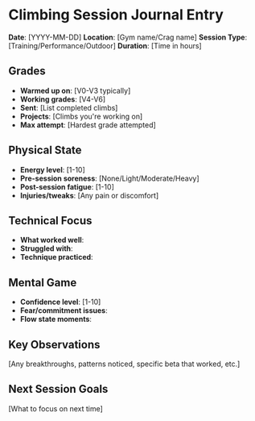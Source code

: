 # Climbing Session Journal Entry

**Date**: [YYYY-MM-DD]
**Location**: [Gym name/Crag name]
**Session Type**: [Training/Performance/Outdoor]
**Duration**: [Time in hours]

## Grades
- **Warmed up on**: [V0-V3 typically]
- **Working grades**: [V4-V6]
- **Sent**: [List completed climbs]
- **Projects**: [Climbs you're working on]
- **Max attempt**: [Hardest grade attempted]

## Physical State
- **Energy level**: [1-10]
- **Pre-session soreness**: [None/Light/Moderate/Heavy]
- **Post-session fatigue**: [1-10]
- **Injuries/tweaks**: [Any pain or discomfort]

## Technical Focus
- **What worked well**: 
- **Struggled with**: 
- **Technique practiced**: 

## Mental Game
- **Confidence level**: [1-10]
- **Fear/commitment issues**: 
- **Flow state moments**: 

## Key Observations
[Any breakthroughs, patterns noticed, specific beta that worked, etc.]

## Next Session Goals
[What to focus on next time]
